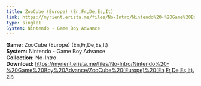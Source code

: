 ```yaml
---
title: ZooCube (Europe) (En,Fr,De,Es,It)
link: https://myrient.erista.me/files/No-Intro/Nintendo%20-%20Game%20Boy%20Advance/ZooCube%20(Europe)%20(En,Fr,De,Es,It).zip
type: single1
System: Nintendo - Game Boy Advance
---
```

<b>Game:</b> ZooCube (Europe) (En,Fr,De,Es,It)<br>
<b>System:</b> Nintendo - Game Boy Advance<br>
<b>Collection:</b> No-Intro<br>
<b>Download:</b> https://myrient.erista.me/files/No-Intro/Nintendo%20-%20Game%20Boy%20Advance/ZooCube%20(Europe)%20(En,Fr,De,Es,It).zip